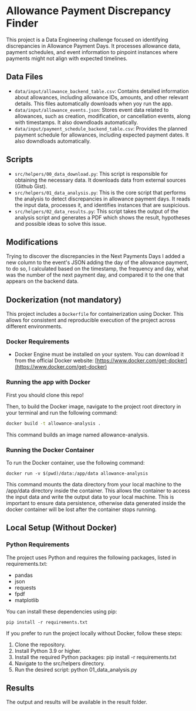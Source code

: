 # Allowance Payment Discrepancy Finder

This project is a Data Engineering challenge focused on identifying discrepancies in Allowance Payment Days. It processes allowance data, payment schedules, and event information to pinpoint instances where payments might not align with expected timelines.

## Data Files

*   `data/input/allowance_backend_table.csv`: Contains detailed information about allowances, including allowance IDs, amounts, and other relevant details. This files automatically downloads when yoy run the app.
*   `data/input/allowance_events.json`: Stores event data related to allowances, such as creation, modification, or cancellation events, along with timestamps. It also downdloads automatically.
*   `data/input/payment_schedule_backend_table.csv`: Provides the planned payment schedule for allowances, including expected payment dates. It also downdloads automatically.

## Scripts

*   `src/helpers/00_data_download.py`: This script is responsible for obtaining the necessary data. It downloads data from external sources (Github Gist).
*   `src/helpers/01_data_analysis.py`: This is the core script that performs the analysis to detect discrepancies in allowance payment days. It reads the input data, processes it, and identifies instances that are suspicious.
*   `src/helpers/02_data_results.py`: This script takes the output of the analysis script and generates a PDF which shows the result, hypotheses and possible ideas to solve this issue.

## Modifications

Trying to discover the discrepancies in the Next Payments Days I added a new column to the event's JSON adding the day of the allowance payment, to do so, I calculated based on the timestamp, the frequency and day, what was the number of the next payment day, and compared it to the one that appears on the backend data.

## Dockerization (not mandatory)

This project includes a `Dockerfile` for containerization using Docker. This allows for consistent and reproducible execution of the project across different environments.

### Docker Requirements

*   Docker Engine must be installed on your system. You can download it from the official Docker website: [https://www.docker.com/get-docker](https://www.docker.com/get-docker)

### Running the app with Docker

First you should clone this repo!

Then, to build the Docker image, navigate to the project root directory in your terminal and run the following command:

```bash
docker build -t allowance-analysis .
```

This command builds an image named allowance-analysis.

### Running the Docker Container
To run the Docker container, use the following command:

```
docker run -v $(pwd)/data:/app/data allowance-analysis
```

This command mounts the data directory from your local machine to the /app/data directory inside the container. This allows the container to access the input data and write the output data to your local machine. This is important to ensure data persistence, otherwise data generated inside the docker container will be lost after the container stops running.

## Local Setup (Without Docker)

### Python Requirements
The project uses Python and requires the following packages, listed in requirements.txt:
* pandas
* json
* requests
* fpdf
* matplotlib

You can install these dependencies using pip:

```
pip install -r requirements.txt
```

If you prefer to run the project locally without Docker, follow these steps:

1. Clone the repository.
2. Install Python 3.9 or higher.
3. Install the required Python packages: pip install -r requirements.txt
4. Navigate to the src/helpers directory.
5. Run the desired script: python 01_data_analysis.py

## Results 
The output and results will be available in the result folder.
